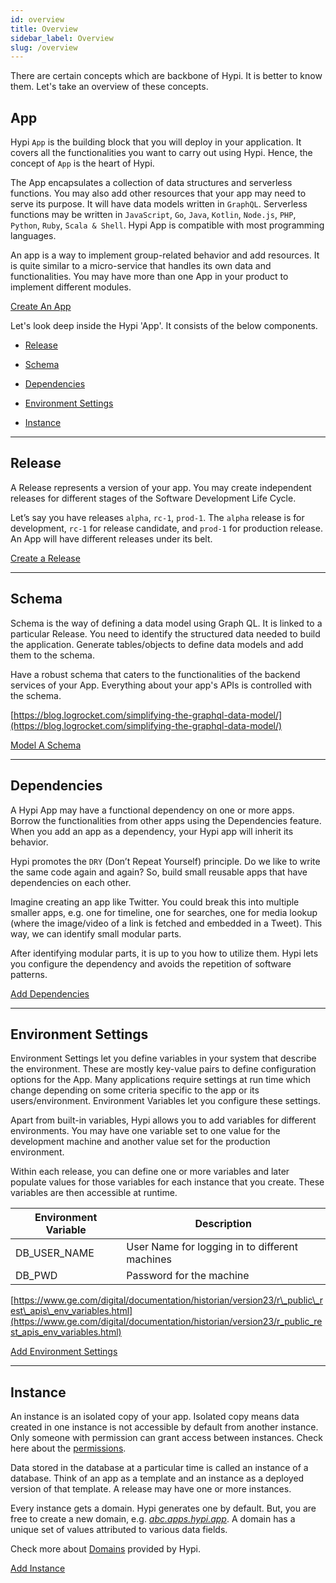 ```yaml
---
id: overview
title: Overview
sidebar_label: Overview
slug: /overview
---
```

There are certain concepts which are backbone of Hypi. It is better to know them. Let's take an overview of these concepts. 

## App

Hypi `App` is the building block that you will deploy in your application. It covers all the functionalities you want to carry out using Hypi. Hence, the concept of `App` is the heart of Hypi.

The App encapsulates a collection of data structures and serverless functions. You may also add other resources that your app may need to serve its purpose. It will have data models written in `GraphQL`. Serverless functions may be written in `JavaScript`, `Go`, `Java`, `Kotlin`, `Node.js`, `PHP`, `Python`, `Ruby`, `Scala & Shell`. Hypi App is compatible with most programming languages.

An app is a way to implement group-related behavior and add resources. It is quite similar to a micro-service that handles its own data and functionalities. You may have more than one App in your product to implement different modules.

[Create An App](#)

Let's look deep inside the Hypi 'App'. It consists of the below components.

+ [Release](#release)

+ [Schema](#schema)

+ [Dependencies](#dependencies)

+ [Environment Settings](#environment-settings)

+ [Instance](#instance)

***

## Release

A Release represents a version of your app. You may create independent releases for different stages of the Software Development Life Cycle.

Let’s say you have releases `alpha`, `rc-1`, `prod-1`. The `alpha` release is for development, `rc-1` for release candidate, and `prod-1` for production release. An App will have different releases under its belt.

[Create a Release](#)

***

## Schema

Schema is the way of defining a data model using Graph QL. It is linked to a particular Release. You need to identify the structured data needed to build the application. Generate tables/objects to define data models and add them to the schema.

Have a robust schema that caters to the functionalities of the backend services of your App. Everything about your app's APIs is controlled with the schema.

[https://blog.logrocket.com/simplifying-the-graphql-data-model/](https://blog.logrocket.com/simplifying-the-graphql-data-model/)

[Model A Schema](#)

***

## Dependencies

A Hypi App may have a functional dependency on one or more apps. Borrow the functionalities from other apps using the Dependencies feature. When you add an app as a dependency, your Hypi app will inherit its behavior.

Hypi promotes the `DRY` (Don’t Repeat Yourself) principle. Do we like to write the same code again and again? So, build small reusable apps that have dependencies on each other.

Imagine creating an app like Twitter. You could break this into multiple smaller apps, e.g. one for timeline, one for searches, one for media lookup (where the image/video of a link is fetched and embedded in a Tweet). This way, we can identify small modular parts.

After identifying modular parts, it is up to you how to utilize them. Hypi lets you configure the dependency and avoids the repetition of software patterns.

[Add Dependencies](#)

***

## Environment Settings

Environment Settings let you define variables in your system that describe the environment. These are mostly key-value pairs to define configuration options for the App. Many applications require settings at run time which change depending on some criteria specific to the app or its users/environment. Environment Variables let you configure these settings.

Apart from built-in variables, Hypi allows you to add variables for different environments. You may have one variable set to one value for the development machine and another value set for the production environment.

Within each release, you can define one or more variables and later populate values for those variables for each instance that you create. These variables are then accessible at runtime.

| **Environment Variable** | **Description**                                |
|--------------------------|------------------------------------------------|
| DB\_USER\_NAME           | User Name for logging in to different machines |
| DB_PWD                   | Password for the machine                       |

[https://www.ge.com/digital/documentation/historian/version23/r\_public\_rest\_apis\_env_variables.html](https://www.ge.com/digital/documentation/historian/version23/r_public_rest_apis_env_variables.html)

[Add Environment Settings](#)

***

## Instance

An instance is an isolated copy of your app. Isolated copy means data created in one instance is not accessible by default from another instance. Only someone with permission can grant access between instances. Check here about the [permissions](#).

Data stored in the database at a particular time is called an instance of a database. Think of an app as a template and an instance as a deployed version of that template. A release may have one or more instances.

Every instance gets a domain. Hypi generates one by default. But, you are free to create a new domain, e.g. [_abc.apps.hypi.app_](#). A domain has a unique set of values attributed to various data fields.

Check more about [Domains](apisetup.md) provided by Hypi.

[Add Instance](#)